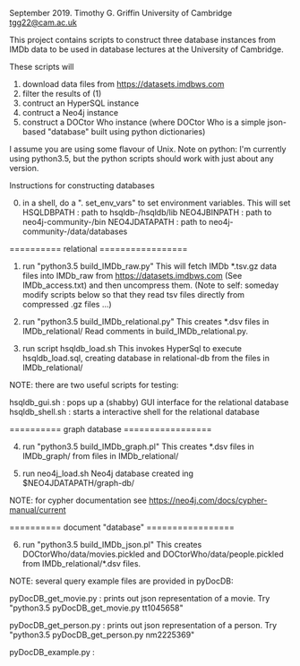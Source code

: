 September 2019.
Timothy G. Griffin
University of Cambridge
tgg22@cam.ac.uk

This project contains scripts to 
construct three database instances from IMDb data
to be used in database lectures at the University of Cambridge.

These scripts will 

1) download data files from https://datasets.imdbws.com
2) filter the results of (1) 
3) contruct an HyperSQL instance 
4) contruct a Neo4j instance 
5) construct a DOCtor Who instance
   (where DOCtor Who is a simple json-based "database" built using python dictionaries)

I assume you are using some flavour of Unix.
Note on python: I'm currently using python3.5, but the python scripts
should work with just about any version. 

Instructions for constructing databases 

0) in a shell, do a ". set_env_vars" to set environment variables. 
   This will set 
    HSQLDBPATH    : path to hsqldb-<version>/hsqldb/lib 
    NEO4JBINPATH  : path to neo4j-community-<version>/bin 
    NEO4JDATAPATH : path to neo4j-community-<version>/data/databases 

========== relational =================

1) run "python3.5 build_IMDb_raw.py"
   This will fetch IMDb *.tsv.gz data files into IMDb_raw from https://datasets.imdbws.com (See IMDb_access.txt)
   and then uncompress them.
   (Note to self: someday modify scripts below so that they read tsv files directly from compressed .gz files ...) 

2) run "python3.5 build_IMDb_relational.py" 
   This creates *.dsv files in IMDb_relational/
   Read comments in build_IMDb_relational.py. 

3) run script hsqldb_load.sh
   This invokes HyperSql to execute hsqldb_load.sql, creating database
   in relational-db from the files in IMDb_relational/

NOTE: there are two useful scripts for testing:

hsqldb_gui.sh : pops up a (shabby) GUI interface for the relational database
hsqldb_shell.sh : starts a interactive shell for the relational database

========== graph database =================

4) run "python3.5 build_IMDb_graph.pl" 
   This creates *.dsv files in IMDb_graph/ from files in IMDb_relational/

5) run neo4j_load.sh
   Neo4j database created ing $NEO4JDATAPATH/graph-db/

NOTE: for cypher documentation see https://neo4j.com/docs/cypher-manual/current

========== document "database" =================

6) run "python3.5 build_IMDb_json.pl" 
   This creates DOCtorWho/data/movies.pickled and DOCtorWho/data/people.pickled
   from IMDb_relational/*.dsv files.

NOTE: several query example files are provided in pyDocDB: 

pyDocDB_get_movie.py  : prints out json representation of a movie.
                        Try "python3.5 pyDocDB_get_movie.py tt1045658"

pyDocDB_get_person.py  : prints out json representation of a person.
                         Try "python3.5 pyDocDB_get_person.py nm2225369"

pyDocDB_example.py  : 
                      
